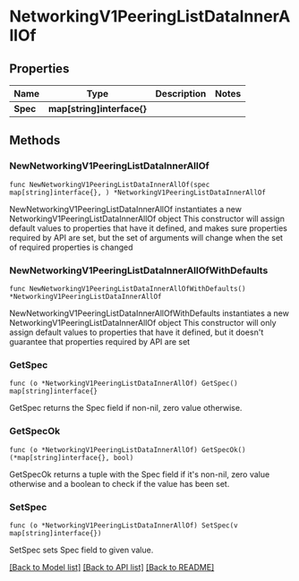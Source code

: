 # NetworkingV1PeeringListDataInnerAllOf

## Properties

Name | Type | Description | Notes
------------ | ------------- | ------------- | -------------
**Spec** | **map[string]interface{}** |  | 

## Methods

### NewNetworkingV1PeeringListDataInnerAllOf

`func NewNetworkingV1PeeringListDataInnerAllOf(spec map[string]interface{}, ) *NetworkingV1PeeringListDataInnerAllOf`

NewNetworkingV1PeeringListDataInnerAllOf instantiates a new NetworkingV1PeeringListDataInnerAllOf object
This constructor will assign default values to properties that have it defined,
and makes sure properties required by API are set, but the set of arguments
will change when the set of required properties is changed

### NewNetworkingV1PeeringListDataInnerAllOfWithDefaults

`func NewNetworkingV1PeeringListDataInnerAllOfWithDefaults() *NetworkingV1PeeringListDataInnerAllOf`

NewNetworkingV1PeeringListDataInnerAllOfWithDefaults instantiates a new NetworkingV1PeeringListDataInnerAllOf object
This constructor will only assign default values to properties that have it defined,
but it doesn't guarantee that properties required by API are set

### GetSpec

`func (o *NetworkingV1PeeringListDataInnerAllOf) GetSpec() map[string]interface{}`

GetSpec returns the Spec field if non-nil, zero value otherwise.

### GetSpecOk

`func (o *NetworkingV1PeeringListDataInnerAllOf) GetSpecOk() (*map[string]interface{}, bool)`

GetSpecOk returns a tuple with the Spec field if it's non-nil, zero value otherwise
and a boolean to check if the value has been set.

### SetSpec

`func (o *NetworkingV1PeeringListDataInnerAllOf) SetSpec(v map[string]interface{})`

SetSpec sets Spec field to given value.



[[Back to Model list]](../README.md#documentation-for-models) [[Back to API list]](../README.md#documentation-for-api-endpoints) [[Back to README]](../README.md)


